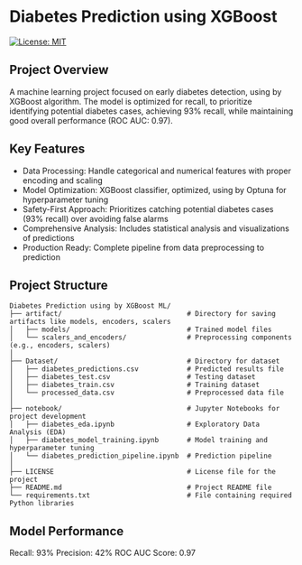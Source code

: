 # Diabetes Prediction using XGBoost

[![License: MIT](https://img.shields.io/badge/License-MIT-yellow.svg)](LICENSE)

## Project Overview
A machine learning project focused on early diabetes detection, using by XGBoost algorithm. The model is optimized for recall, to prioritize identifying potential diabetes cases, achieving 93% recall, while maintaining good overall performance (ROC AUC: 0.97).


## Key Features

- Data Processing: Handle categorical and numerical features with proper encoding and scaling
- Model Optimization: XGBoost classifier, optimized, using by Optuna for hyperparameter tuning
- Safety-First Approach: Prioritizes catching potential diabetes cases (93% recall) over avoiding false alarms
- Comprehensive Analysis: Includes statistical analysis and visualizations of predictions
- Production Ready: Complete pipeline from data preprocessing to prediction

## Project Structure
```
Diabetes Prediction using by XGBoost ML/
├── artifact/                               # Directory for saving artifacts like models, encoders, scalers
│   ├── models/                             # Trained model files
│   └── scalers_and_encoders/               # Preprocessing components (e.g., encoders, scalers)
│
├── Dataset/                                # Directory for dataset
│   ├── diabetes_predictions.csv            # Predicted results file
│   ├── diabetes_test.csv                   # Testing dataset
│   ├── diabetes_train.csv                  # Training dataset
│   └── processed_data.csv                  # Preprocessed data file
│
├── notebook/                               # Jupyter Notebooks for project development
│   ├── diabetes_eda.ipynb                  # Exploratory Data Analysis (EDA)
│   ├── diabetes_model_training.ipynb       # Model training and hyperparameter tuning
│   └── diabetes_prediction_pipeline.ipynb  # Prediction pipeline
│
├── LICENSE                                 # License file for the project
├── README.md                               # Project README file
└── requirements.txt                        # File containing required Python libraries
```

## Model Performance

Recall: 93%
Precision: 42%
ROC AUC Score: 0.97